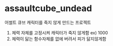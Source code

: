 # assaultcube_undead
어썰트 큐브 캐릭터를 죽지 않게 만드는 프로젝트

1. 체력 자체를 고정시켜 캐릭터가 죽지 않게함 ex) 1000
2. 체력이 닳는 함수자체를 없에 버려서 피가 닳지않게함

